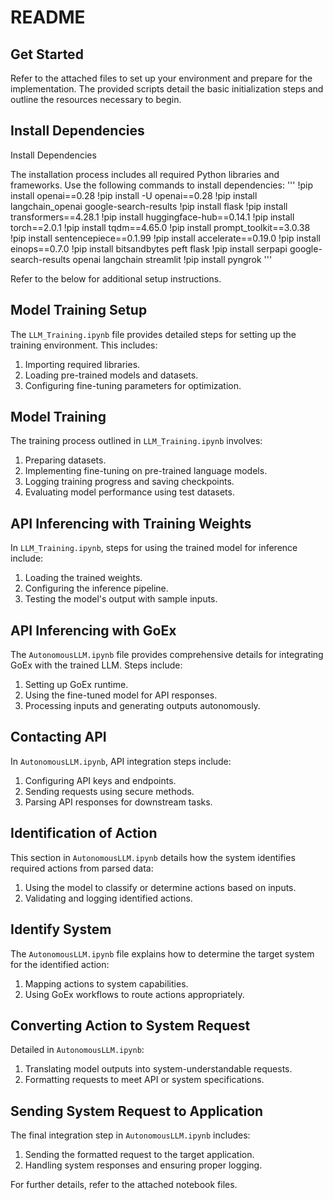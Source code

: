 # README

## Get Started
Refer to the attached files to set up your environment and prepare for the implementation. The provided scripts detail the basic initialization steps and outline the resources necessary to begin.

## Install Dependencies
Install Dependencies

The installation process includes all required Python libraries and frameworks. Use the following commands to install dependencies:
'''
!pip install openai==0.28
!pip install -U openai==0.28
!pip install langchain_openai google-search-results
!pip install flask
!pip install transformers==4.28.1
!pip install huggingface-hub==0.14.1
!pip install torch==2.0.1
!pip install tqdm==4.65.0
!pip install prompt_toolkit==3.0.38
!pip install sentencepiece==0.1.99
!pip install accelerate==0.19.0
!pip install einops==0.7.0
!pip install bitsandbytes peft flask
!pip install serpapi google-search-results openai langchain streamlit
!pip install pyngrok
'''

Refer to the below for additional setup instructions.

## Model Training Setup
The `LLM_Training.ipynb` file provides detailed steps for setting up the training environment. This includes:
1. Importing required libraries.
2. Loading pre-trained models and datasets.
3. Configuring fine-tuning parameters for optimization.

## Model Training
The training process outlined in `LLM_Training.ipynb` involves:
1. Preparing datasets.
2. Implementing fine-tuning on pre-trained language models.
3. Logging training progress and saving checkpoints.
4. Evaluating model performance using test datasets.

## API Inferencing with Training Weights
In `LLM_Training.ipynb`, steps for using the trained model for inference include:
1. Loading the trained weights.
2. Configuring the inference pipeline.
3. Testing the model's output with sample inputs.

## API Inferencing with GoEx
The `AutonomousLLM.ipynb` file provides comprehensive details for integrating GoEx with the trained LLM. Steps include:
1. Setting up GoEx runtime.
2. Using the fine-tuned model for API responses.
3. Processing inputs and generating outputs autonomously.

## Contacting API
In `AutonomousLLM.ipynb`, API integration steps include:
1. Configuring API keys and endpoints.
2. Sending requests using secure methods.
3. Parsing API responses for downstream tasks.

## Identification of Action
This section in `AutonomousLLM.ipynb` details how the system identifies required actions from parsed data:
1. Using the model to classify or determine actions based on inputs.
2. Validating and logging identified actions.

## Identify System
The `AutonomousLLM.ipynb` file explains how to determine the target system for the identified action:
1. Mapping actions to system capabilities.
2. Using GoEx workflows to route actions appropriately.

## Converting Action to System Request
Detailed in `AutonomousLLM.ipynb`:
1. Translating model outputs into system-understandable requests.
2. Formatting requests to meet API or system specifications.

## Sending System Request to Application
The final integration step in `AutonomousLLM.ipynb` includes:
1. Sending the formatted request to the target application.
2. Handling system responses and ensuring proper logging.

For further details, refer to the attached notebook files.

